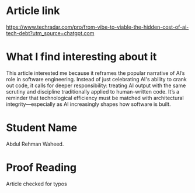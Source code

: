 # Article link
https://www.techradar.com/pro/from-vibe-to-viable-the-hidden-cost-of-ai-tech-debt?utm_source=chatgpt.com
# What I find interesting about it
This article interested me because it reframes the popular narrative of AI’s role in software engineering. Instead of just celebrating AI's ability to crank out code, it calls for deeper responsibility: treating AI output with the same scrutiny and discipline traditionally applied to human-written code. It’s a reminder that technological efficiency must be matched with architectural integrity—especially as AI increasingly shapes how software is built.
# Student Name
Abdul Rehman Waheed.
# Proof Reading
Article checked for typos
